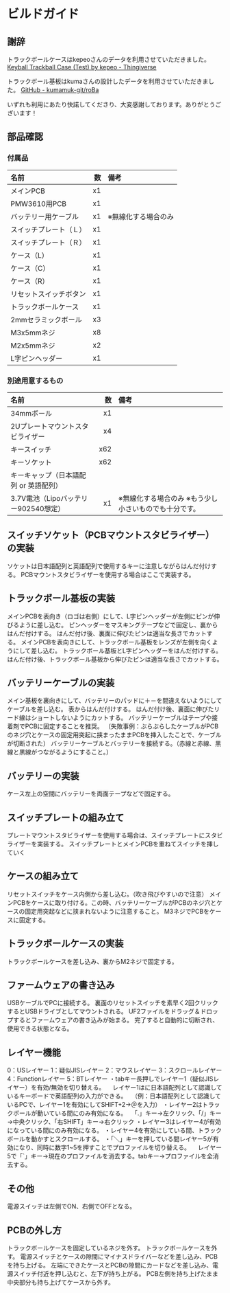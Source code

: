 # ビルドガイド
## 謝辞
トラックボールケースはkepeoさんのデータを利用させていただきました。
[Keyball Trackball Case (Test) by kepeo - Thingiverse](https://www.thingiverse.com/thing:6749719)

トラックボール基板はkumaさんの設計したデータを利用させていただきました。
[GitHub - kumamuk-git/roBa](https://github.com/kumamuk-git/roBa)

いずれも利用にあたり快諾してくださり、大変感謝しております。ありがとうございます！

## 部品確認
### 付属品
|名前|数|備考|
|:-|---:|:-|
|メインPCB|x1| |
|PMW3610用PCB|x1| |
|バッテリー用ケーブル|x1|※無線化する場合のみ|
|スイッチプレート（Ｌ）|x1| |
|スイッチプレート（Ｒ）|x1| |
|ケース（L）|x1| |
|ケース（C）|x1| |
|ケース（R）|x1| |
|リセットスイッチボタン|x1| |
|トラックボールケース|x1| |
|2mmセラミックボール|x3| |
|M3x5mmネジ|x8| |
|M2x5mmネジ|x2| |
|L字ピンヘッダー|x1| |
 
### 別途用意するもの
|名前|数|備考|
|:-|---:|:-|
|34mmボール|x1| |
|2Uプレートマウントスタビライザー|x4| |
|キースイッチ|x62| |
|キーソケット|x62| |
|キーキャップ（日本語配列 or 英語配列）| | |
|3.7V電池（Lipoバッテリー902540想定）|x1|※無線化する場合のみ ※もう少し小さいものでも十分です。|
 
## スイッチソケット（PCBマウントスタビライザー）の実装
ソケットは日本語配列と英語配列で使用するキーに注意しながらはんだ付けする。
PCBマウントスタビライザーを使用する場合はここで実装する。
 
## トラックボール基板の実装
メインPCBを表向き（ロゴは右側）にして、L字ピンヘッダーが左側にピンが伸びるように差し込む。
ピンヘッダーをマスキングテープなどで固定し、裏からはんだ付けする。
はんだ付け後、裏面に伸びたピンは適当な長さでカットする。
メインPCBを表向きにして、トラックボール基板をレンズが左側を向くようにして差し込む。
トラックボール基板とL字ピンヘッダーをはんだ付けする。
はんだ付け後、トラックボール基板から伸びたピンは適当な長さでカットする。
 
## バッテリーケーブルの実装
メイン基板を裏向きにして、バッテリーのパッドに＋－を間違えないようにしてケーブルを差し込む。
表からはんだ付けする。
はんだ付け後、裏面に伸びたリード線はショートしないようにカットする。
バッテリーケーブルはテープや接着剤でPCBに固定することを推奨。
（失敗事例：ぶらぶらしたケーブルがPCBのネジ穴とケースの固定用突起に挟まったままPCBを挿入したことで、ケーブルが切断された）
バッテリーケーブルとバッテリーを接続する。（赤線と赤線、黒線と黒線がつながるようにすること。）
 
## バッテリーの実装
ケース左上の空間にバッテリーを両面テープなどで固定する。
 
## スイッチプレートの組み立て
プレートマウントスタビライザーを使用する場合は、スイッチプレートにスタビライザーを実装する。
スイッチプレートとメインPCBを重ねてスイッチを挿していく
 
## ケースの組み立て
リセットスイッチをケース内側から差し込む。（吹き飛びやすいので注意）
メインPCBをケースに取り付ける。この時、バッテリーケーブルがPCBのネジ穴とケースの固定用突起などに挟まれないように注意すること。
M3ネジでPCBをケースに固定する。
 
## トラックボールケースの実装
トラックボールケースを差し込み、裏からM2ネジで固定する。
 
## ファームウェアの書き込み
USBケーブルでPCに接続する。
裏面のリセットスイッチを素早く2回クリックするとUSBドライブとしてマウントされる。
UF2ファイルをドラッグ＆ドロップするとファームウェアの書き込みが始まる。
完了すると自動的に切断され、使用できる状態となる。
 
## レイヤー機能
0：USレイヤー
1：疑似JISレイヤー
2：マウスレイヤー
3：スクロールレイヤー
4：Functionレイヤー
5：BTレイヤー
・tabキー長押しでレイヤー1（疑似JISレイヤー）を有効/無効を切り替える。
　レイヤー1はに日本語配列として認識しているキーボードで英語配列の入力ができる。
　（例：日本語配列として認識しているPCで、レイヤー1を有効にしてSHIFT+2→＠を入力）
・レイヤー2はトラックボールが動いている間にのみ有効になる。
　「.」キー→左クリック、「/」キー→中央クリック、「右SHIFT」キー→右クリック
・レイヤー3はレイヤー4が有効になっている間にのみ有効になる。
・レイヤー4を有効にしている間、トラックボールを動かすとスクロールする。
・「＼」キーを押している間レイヤー5が有効になり、同時に数字1~5を押すことでプロファイルを切り替える。
　レイヤー5で「`」キー→現在のプロファイルを消去する。tabキー→プロファイルを全消去する。
 
## その他
電源スイッチは左側でON、右側でOFFとなる。
 
## PCBの外し方
トラックボールケースを固定しているネジを外す。
トラックボールケースを外す。
電源スイッチとケースの隙間にマイナスドライバーなどを差し込み、PCBを持ち上げる。
左端にできたケースとPCBの隙間にカードなどを差し込み、電源スイッチ付近を押し込むと、左下が持ち上がる。
PCB左側を持ち上げたまま中央部分も持ち上げてケースから外す。
